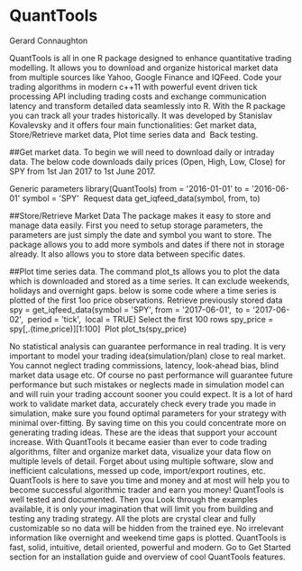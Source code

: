 QuantTools
=================

Gerard Connaughton 

QuantTools is all in one R package designed to enhance quantitative trading modelling. It allows you to download and organize historical market data from multiple sources like Yahoo, Google Finance and IQFeed. Code your trading algorithms in modern c++11 with powerful event driven tick processing API including trading costs and exchange communication latency and transform detailed data seamlessly into R. With the R package you can track all your trades historically.
It was developed by Stanislav Kovalevsky and it offers four main functionalities: Get market data, Store/Retrieve market data, Plot time series data and  Back testing.

##Get market data.
To begin we will need to download daily or intraday data. The below code downloads daily prices (Open, High, Low, Close) for SPY from 1st Jan 2017 to 1st June 2017. 

 Generic parameters
library(QuantTools) 
from = '2016-01-01'
to = '2016-06-01'
symbol = 'SPY' 
 Request data
get_iqfeed_data(symbol, from, to) 

##Store/Retrieve Market Data
The package makes it easy to store and manage data easily. First you need to setup storage parameters, the parameters are just simply the date and symbol you want to store. The package allows you to add more symbols and dates if there not in storage already. 
It also allows you to store data between specific dates.


##Plot time series data.
The command plot_ts allows you to plot the data which is downloaded and stored as a time series. It can exclude weekends, holidays and overnight gaps. below is some code where a time series is plotted of the first 1oo price observations.
 Retrieve previously stored data
spy = get_iqfeed_data(symbol = 'SPY',
from = '2017-06-01',  to = '2017-06-02',  period = 'tick',  local = TRUE)
 Select the first 100 rows
spy_price = spy[,.(time,price)][1:100] 
 Plot
plot_ts(spy_price)
 


No statistical analysis can guarantee performance in real trading. It is very important to model your trading idea(simulation/plan) close to real market. You cannot neglect trading commissions, latency, look-ahead bias, blind market data usage etc. Of course no past performance will guarantee future performance but such mistakes or neglects made in simulation model can and will ruin your trading account sooner you could expect. It is a lot of hard work to validate market data, accurately check every trade you made in simulation, make sure you found optimal parameters for your strategy with minimal over-fitting. By saving time on this you could concentrate more on generating trading ideas. These are the ideas that support your account increase. With QuantTools it became easier than ever to code trading algorithms, filter and organize market data, visualize your data flow on multiple levels of detail. Forget about using multiple software, slow and inefficient calculations, messed up code, import/export routines, etc. QuantTools is here to save you time and money and at most will help you to become successful algorithmic trader and earn you money! QuantTools is well tested and documented. Then you Look through the examples available, it is only your imagination that will limit you from building and testing any trading strategy. All the plots are crystal clear and fully customizable so no data will be hidden from the trained eye. No irrelevant information like overnight and weekend time gaps is plotted. QuantTools is fast, solid, intuitive, detail oriented, powerful and modern. Go to Get Started section for an installation guide and overview of cool QuantTools features.
